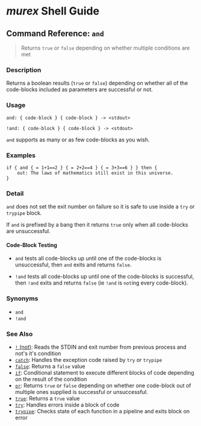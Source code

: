 # _murex_ Shell Guide

## Command Reference: `and`

> Returns `true` or `false` depending on whether multiple conditions are met

### Description

Returns a boolean results (`true` or `false`) depending on whether all of the
code-blocks included as parameters are successful or not.

### Usage

    and: { code-block } { code-block } -> <stdout>
    
    !and: { code-block } { code-block } -> <stdout>
    
`and` supports as many or as few code-blocks as you wish.

### Examples

    if { and { = 1+1==2 } { = 2+2==4 } { = 3+3==6 } } then {
        out: The laws of mathematics still exist in this universe.
    }

### Detail

`and` does not set the exit number on failure so it is safe to use inside a `try`
or `trypipe` block.

If `and` is prefixed by a bang then it returns `true` only when all code-blocks
are unsuccessful.

#### Code-Block Testing

* `and` tests all code-blocks up until one of the code-blocks is unsuccessful,
  then `and` exits and returns `false`.

* `!and` tests all code-blocks up until one of the code-blocks is successful,
  then `!and` exits and returns `false` (ie `!and` is `not`ing every code-block).

### Synonyms

* `and`
* `!and`


### See Also

* [`!` (not)](../commands/not.md):
  Reads the STDIN and exit number from previous process and not's it's condition
* [`catch`](../commands/catch.md):
  Handles the exception code raised by `try` or `trypipe` 
* [`false`](../commands/false.md):
  Returns a `false` value
* [`if`](../commands/if.md):
  Conditional statement to execute different blocks of code depending on the result of the condition
* [`or`](../commands/or.md):
  Returns `true` or `false` depending on whether one code-block out of multiple ones supplied is successful or unsuccessful.
* [`true`](../commands/true.md):
  Returns a `true` value
* [`try`](../commands/try.md):
  Handles errors inside a block of code
* [`trypipe`](../commands/trypipe.md):
  Checks state of each function in a pipeline and exits block on error